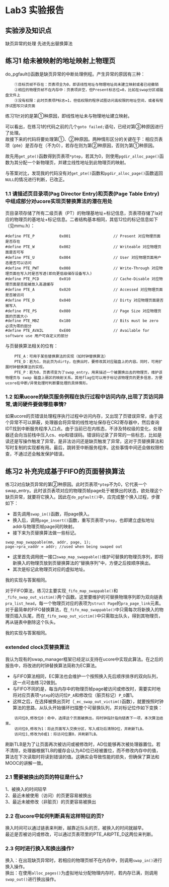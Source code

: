 # Lab3 实验报告

## 实验涉及知识点
缺页异常的处理
先进先出替换算法

## 练习1 给未被映射的地址映射上物理页  

do_pgfault()函数是缺页异常的中断处理例程。产生异常的原因有三种：
```
    ①目标页帧不存在：页表项全为0，即该线性地址与物理地址尚未建立映射或者已经撤销
    ②相应的物理页帧不在内存中：页表项非空，但Present标志位=0，比如在swap分区或磁盘文件上
    ③没有权限：此时页表项P标志=1，但低权限的程序试图访问高权限的地址空间，或者有程序试图写只读页面
```  
练习1针对的是第①种原因，即线性地址未与物理地址建立映射。

可以看出，在练习1的代码之前的几个`goto failed;`语句，已经对第③种原因进行了处理。  
故接下来的代码将要处理第①、②种原因。两种情形区分的关键在于：相应页表项（pte）是否存在（不为0），若存在则为第②种原因，否则为第①种原因。

故先用`get_pte()`函数得到页表项`*ptep`，若其为0，则使用`pgdir_alloc_page()`函数为其分配一个新物理页，并建立线性地址到此物理页的映射。

与答案对比，发现我的代码没有对`get_pte()`函数和`pgdir_alloc_page()`函数返回`NULL`的情况进行判断，已改正。

### 1.1 请描述页目录项(Pag	Director Entry)和页表(Page	Table Entry)中组成部分对ucore实现页替换算法的潜在用处
页目录项存储了所有二级页表（PT）的物理基地址+标记信息，页表项存储了la对应的物理页的基地址+标记信息。二者结构基本相同，其低12位的标记信息如下（见mmu.h）：

```
#define PTE_P           0x001                   // Present 对应物理页面是否存在
#define PTE_W           0x002                   // Writeable 对应物理页面是否可写
#define PTE_U           0x004                   // User 对应物理页面用户态是否可以访问
#define PTE_PWT         0x008                   // Write-Through 对应物理页面在写入时是否写透(即向更低级储存设备写入)
#define PTE_PCD         0x010                   // Cache-Disable 对应物理页面是否能被放入高速缓存
#define PTE_A           0x020                   // Accessed 对应物理页面是否被访问
#define PTE_D           0x040                   // Dirty 对应物理页面是否被写入
#define PTE_PS          0x080                   // Page Size 对应物理页面的页面大小
#define PTE_MBZ         0x180                   // Bits must be zero 必须为零的部分
#define PTE_AVAIL       0xE00                   // Available for software use 用户可自定义的部分
```
与页替换算法相关的位有：
```
    PTE_A：可用于某些替换算法的实现（如时钟替换算法）
    PTE_D：若为1，则此页为dirty，在换出时，要修改其对应磁盘上的内容。同时，可用扩展时钟替换算法的实现。
    PTE_P：若为0，页表项变为了swap_entry，用来描述一个被置换出去的物理页，维护该物理页与 swap 磁盘上扇区的映射关系。其他flag位可以用于标记该物理页的更多信息，方便ucore在中断/异常处理时判断要处理的具体情形。
```

### 1.2 如果ucore的缺页服务例程在执行过程中访问内存,出现了页访问异常,请问硬件要做哪些事情?
如果ucore的页错误处理程序执行过程中访问内存，又出现了页错误异常，由于这个异常不可以屏蔽，处理器会将异常的线性地址保存在CR2寄存器中，然后查询IDT找到中断服务程序入口点。由于当前已在内核态，不涉及特权级的变化，处理器还会向当前栈中压入cs、eip和错误码。错误码记录了异常的一些标志，比如是读还是写操作触发了异常，是非法访问还是缺页触发了异常，这对于页替换算法和写时复制的实现都有用。最后，跳转至中断服务程序。这些事情中间还会做权限检查，不通过还会触发保护错误。

## 练习2 补充完成基于FIFO的页面替换算法
练习2对应缺页异常的第②种原因。此时页表项`*ptep`不为0，它代表一个swap_entry。此时该页表项对应的物理页帧page处于被换出的状态，欲处理这个缺页异常，就要将它换入。因此在`do_pgfault()`中，应完成整个换入过程，步骤如下：  
- 首先调用`swap_in()`函数，将page换入。
- 换入后，调用`page_insert()`函数，重写页表项`*ptep`，也即建立虚拟地址addr与物理页帧page间的映射。
- 接下来为页替换算法做一些标记。
```
swap_map_swappable(mm, addr, page, 1); 
page->pra_vaddr = addr; //used when being swaped out
```
- 这里首先调用统一接口`swap_map_swappable()`维护可替换的物理页序列，即将新换入的物理页放到页替换算法的“替换序列”中，方便之后按顺序换出。
- 其次是标记此物理页对应的虚拟地址。

我的实现与答案相同。


对于FIFO算法，练习2主要实现`_fifo_map_swappable()`和`_fifo_swap_out_victim()`两个函数。这里要维护的可替换物理序列即为双向链表`pra_list_head`，每一个物理页对应的表项为`struct Page`的`pra_page_link`元素。  
对于最简单的FIFO替换算法，在`_fifo_map_swappable()`中只需每次将新换入的物理页插入队尾，而在`_fifo_swap_out_victim()`中只需取出队头，得到其物理页，再从链表中删除这个队头。

我的实现与答案相同。

### extended clock页替换算法
我认为现有的swap_manager框架已经足以支持在ucore中实现此算法。在之后的报告中，将改进的时钟替换算法简称为EC算法。
- 与FIFO算法相同，EC算法也会维护一个按照换入先后顺序排序的双向队列，这一点可由练习2做到。  
- 与FIFO不同的是，每当内存中的物理页帧page被访问或修改时，需要实时地将对应页表项`*ptep`的访问位`P_A`和修改位（脏页标记）`P_D`置1。
- 这样之后，在选择被换出页时（`_ec_swap_out_victim()`函数），就要按照时钟算法的思路，从队头开始循环扫描整个可替换队列，并对标记位作如下变换：
```
    访问位0,修改位0：命中，选择这个页面被换出，将时钟指针指向链表下一项，本次算法结束。
    访问位0,修改为1：将此页面写入交换分区，写入成功后清除D位，并刷新TLB。
    访问位1,修改为0或1：将访问位置0，并刷新TLB。
```
刷新TLB是为了让页面再次被访问或被修改时，AD位能够再次被处理器置位。若不清除，处理器根据TLB的缓存会认为AD位已经被置位，而不修改内存中的值，算法在下次读取时将读到错误的值。这确实会导致性能的损失，但确保了算法和MOOC的讲解一致。

### 2.1 需要被换出的页的特征是什么?
1、被换入的时间较早  
2、最近未被使用（访问）的页更容易被换出  
3、最近未被修改（非脏页）的页更容易被换出

### 2.2 在ucore中如何判断具有这样特征的页?
换入时间可以通过链表来判断，越靠近队头的页，被换入的时间就越早。  
最近是否被访问或修改，可以通过页表项里的PTE_A和PTE_D这两位来判断。

### 2.3 何时进行换入和换出操作?
换入：在出现缺页异常时，若相应的物理页帧不在内存中，则调用`swap_in()`进行换入操作。  
换出：在使用`alloc_pages()`为虚拟地址分配物理内存时，若内存已满，则调用`swap_out()`进行换出操作。
